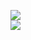 [![](https://img.shields.io/badge/Made%20With-Github%20Spray-lightgrey.svg?style=for-the-badge&logo=github)](https://github.com/Annihil/github-spray#19669)  
[![](https://i.imgur.com/2DrTn0Z.gif)](https://github.com/Annihil/github-spray)